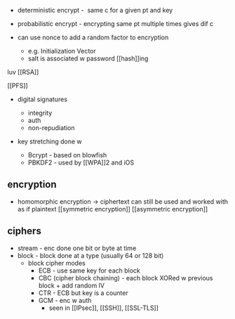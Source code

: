 - deterministic encrypt -  same c for a given pt and key
- probabilistic encrypt - encrypting same pt multiple times gives dif c

- can use nonce to add a random factor to encryption
	- e.g. Initialization Vector
	- salt is associated w password [[hash]]ing

luv [[RSA]]

[[PFS]]

- digital signatures
	- integrity
	- auth
	- non-repudiation

- key stretching done w
	- Bcrypt - based on blowfish
	- PBKDF2 - used by [[WPA]]2 and iOS

## encryption
- homomorphic encryption -> ciphertext can still be used and worked with as if plaintext
[[symmetric encryption]]
[[asymmetric encryption]]

## ciphers
- stream - enc done one bit or byte at time
- block - block done at a type (usually 64 or 128 bit)
	- block cipher modes
		- ECB - use same key for each block
		- CBC (cipher block chaining) - each block XORed w previous block + add random IV
		- CTR - ECB but key is a counter
		- GCM - enc w auth
			- seen in [[IPsec]], [[SSH]], [[SSL-TLS]]

